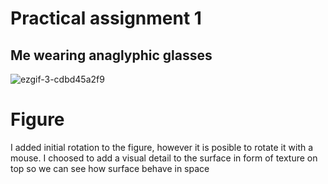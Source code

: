 # Practical assignment 1
## Me wearing anaglyphic glasses
![ezgif-3-cdbd45a2f9](https://user-images.githubusercontent.com/45720171/229717044-14255383-9861-4ee6-b8d8-33732d9166d3.gif)
# Figure
I added initial rotation to the figure, however it is posible to rotate it with a mouse.
I choosed to add a visual detail to the surface in form of texture on top so we can see how surface behave in space
